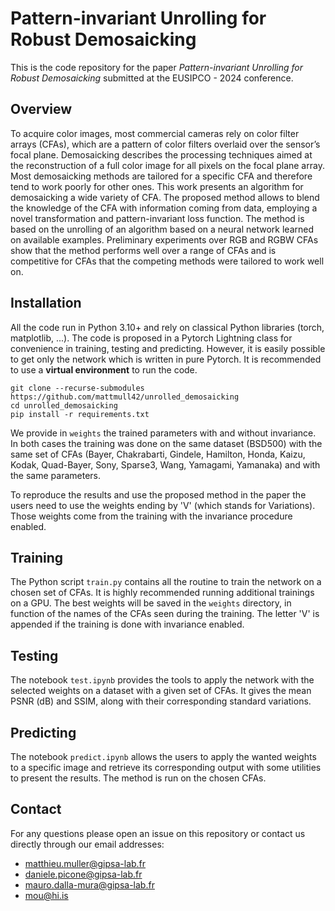 # Pattern-invariant Unrolling for Robust Demosaicking

This is the code repository for the paper _Pattern-invariant Unrolling for Robust Demosaicking_ submitted at the EUSIPCO - 2024 conference.

## Overview

To acquire color images, most commercial cameras
rely on color filter arrays (CFAs), which are a pattern of
color filters overlaid over the sensor’s focal plane. Demosaicking
describes the processing techniques aimed at the reconstruction
of a full color image for all pixels on the focal plane array.
Most demosaicking methods are tailored for a specific CFA and
therefore tend to work poorly for other ones. This work
presents an algorithm for demosaicking a wide variety of CFA.
The proposed method allows to blend the knowledge of the
CFA with information coming from data, employing a novel
transformation and pattern-invariant loss function. The method
is based on the unrolling of an algorithm based on a neural
network learned on available examples. Preliminary experiments
over RGB and RGBW CFAs show that the method performs
well over a range of CFAs and is competitive for CFAs that the
competing methods were tailored to work well on.

## Installation

All the code run in Python 3.10+ and rely on classical Python libraries (torch, matplotlib, ...). The code is proposed in a Pytorch Lightning class for convenience in training, testing and predicting. However, it is easily possible to get only the network which is written in pure Pytorch. It is recommended to use a **virtual environment** to run the code.

```
git clone --recurse-submodules https://github.com/mattmull42/unrolled_demosaicking
cd unrolled_demosaicking
pip install -r requirements.txt
```

We provide in `weights` the trained parameters with and without invariance. In both cases the training was done on the same dataset (BSD500) with the same set of CFAs (Bayer, Chakrabarti, Gindele, Hamilton, Honda, Kaizu, Kodak, Quad-Bayer, Sony, Sparse3, Wang, Yamagami, Yamanaka) and with the same parameters.

To reproduce the results and use the proposed method in the paper the users need to use the weights ending by 'V' (which stands for Variations). Those weights come from the training with the invariance procedure enabled.

## Training

The Python script `train.py` contains all the routine to train the network on a chosen set of CFAs. It is highly recommended running additional trainings on a GPU. The best weights will be saved in the `weights` directory, in function of the names of the CFAs seen during the training. The letter 'V' is appended if the training is done with invariance enabled.

## Testing

The notebook `test.ipynb` provides the tools to apply the network with the selected weights on a dataset with a given set of CFAs. It gives the mean PSNR (dB) and SSIM, along with their corresponding standard variations.

## Predicting

The notebook `predict.ipynb` allows the users to apply the wanted weights to a specific image and retrieve its corresponding output with some utilities to present the results. The method is run on the chosen CFAs.

## Contact

For any questions please open an issue on this repository or contact us directly through our email addresses:

- matthieu.muller@gipsa-lab.fr
- daniele.picone@gipsa-lab.fr
- mauro.dalla-mura@gipsa-lab.fr
- mou@hi.is
